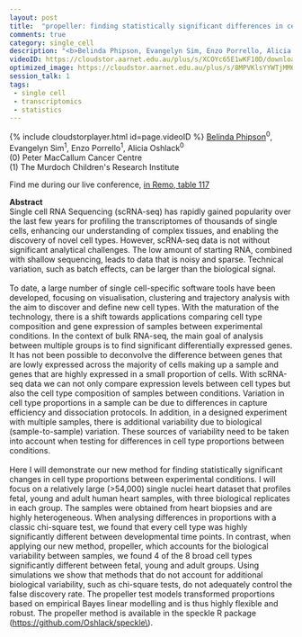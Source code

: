 ```yaml
---
layout: post
title:  "propeller: finding statistically significant differences in cell type proportions in single cell RNA-seq experiments"
comments: true
category: single_cell
description: "<b>Belinda Phipson, Evangelyn Sim, Enzo Porrello, Alicia Oshlack</b><br/>Single cell RNA Sequencing (scRNA-seq) has rapidly..."
videoID: https://cloudstor.aarnet.edu.au/plus/s/XCOYc65E1wKF10D/download
optimized_image: https://cloudstor.aarnet.edu.au/plus/s/8MPVKlsYYWTjMM6/download
session_talk: 1
tags:
 - single cell
 - transcriptomics
 - statistics
---
```

{% include cloudstorplayer.html id=page.videoID %}
<u>Belinda Phipson</u><sup>0</sup>, Evangelyn Sim<sup>1</sup>, Enzo Porrello<sup>1</sup>, Alicia Oshlack<sup>0</sup><br/>
\(0\) Peter MacCallum Cancer Centre<br/>
\(1\) The Murdoch Children's Research Institute

Find me during our live conference, [in Remo, table 117](https://remo.co)

<b>Abstract</b><br/>
Single cell RNA Sequencing \(scRNA-seq\) has rapidly gained popularity over the last few years for profiling the transcriptomes of thousands of single cells, enhancing our understanding of complex tissues, and enabling the discovery of novel cell types. However, scRNA-seq data is not without significant analytical challenges. The low amount of starting RNA, combined with shallow sequencing, leads to data that is noisy and sparse. Technical variation, such as batch effects, can be larger than the biological signal.<br/> <br/>To date, a large number of single cell-specific software tools have been developed, focusing on visualisation, clustering and trajectory analysis with the aim to discover and define new cell types. With the maturation of the technology, there is a shift towards applications comparing cell type composition and gene expression of samples between experimental conditions. In the context of bulk RNA-seq, the main goal of analysis between multiple groups is to find significant differentially expressed genes. It has not been possible to deconvolve the difference between genes that are lowly expressed across the majority of cells making up a sample and genes that are highly expressed in a small proportion of cells. With scRNA-seq data we can not only compare expression levels between cell types but also  the cell type composition of samples between conditions. Variation in cell type proportions in a sample can be due to differences in capture efficiency and dissociation protocols. In addition, in a designed experiment with multiple samples, there is additional variability due to biological \(sample-to-sample\) variation. These sources of variability need to be taken into account when testing for differences in cell type proportions between conditions. <br/><br/>Here I will demonstrate our new method for finding statistically significant changes in cell type proportions between experimental conditions. I will focus on a relatively large \(&gt;54,000\) single nuclei heart dataset that profiles fetal, young and adult human heart samples, with three biological replicates in each group. The samples were obtained from heart biopsies and are highly heterogeneous. When analysing differences in proportions with a classic chi-square test, we found that every cell type was highly significantly different between developmental time points. In contrast, when applying our new method, propeller, which accounts for the biological variability between samples, we found 4 of the 8 broad cell types significantly different between fetal, young and adult groups. Using simulations we show that methods that do not account for additional biological variability, such as chi-square tests, do not adequately control the false discovery rate. The propeller test models transformed proportions based on empirical Bayes linear modelling and is thus highly flexible and robust. The propeller method is available in the speckle R package \(https://github.com/Oshlack/speckle\).<br/>
